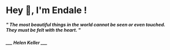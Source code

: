 <h1 title="head"> Hey 👋, I'm Endale !</h1>

**<h5><i>" The most beautiful things in the world cannot be seen or even touched. They must be felt with the heart. "</i></h5>**

*<b>___ Helen Keller ___</b>*
